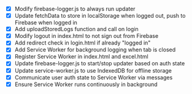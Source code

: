 - [x] Modify firebase-logger.js to always run updater
- [x] Update fetchData to store in localStorage when logged out, push to Firebase when logged in
- [x] Add uploadStoredLogs function and call on login
- [x] Modify logout in index.html to not sign out from Firebase
- [x] Add redirect check in login.html if already "logged in"
- [x] Add Service Worker for background logging when tab is closed
- [x] Register Service Worker in index.html and excel.html
- [x] Update firebase-logger.js to start/stop updater based on auth state
- [x] Update service-worker.js to use IndexedDB for offline storage
- [x] Communicate user auth state to Service Worker via messages
- [x] Ensure Service Worker runs continuously in background
